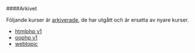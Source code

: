 ####Arkivet

Följande kurser är [arkiverade](kurser/arkiv), de har utgått och är ersatta av nyare kurser.

* [htmlphp v1](htmlphp-v1)
* [oophp v1](oophp-v1)
* [webtopic](webtopic)
